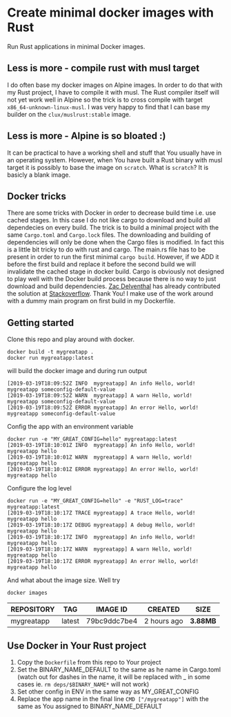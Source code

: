 # Create minimal docker images with Rust

Run Rust applications in minimal Docker images. 

## Less is more - compile rust with musl target

I do often base my docker images on Alpine images. In order to do that with my Rust project, I have to compile it with musl. The Rust compiler itself will not yet work well in Alpine so the trick is to cross compile with target `x86_64-unknown-linux-musl`. I was very happy to find that I can base my builder on the `clux/muslrust:stable` image.

## Less is more - Alpine is so bloated :)

It can be practical to have a working shell and stuff that You usually have in an operating system. However, when You have built a Rust binary with musl target it is possibly to base the image on `scratch`. What is `scratch`? It is basicly a blank image. 

## Docker tricks

There are some tricks with Docker in order to decrease build time i.e. use cached stages. In this case I do not like cargo to download and build all dependecies on every build. The trick is to build a minimal project with the same `Cargo.toml` and `Cargo.lock` files. The downloading and building of dependencies will only be done when the Cargo files is modified. In fact this is a little bit tricky to do with rust and cargo. The main.rs file has to be present in order to run the first minimal `cargo build`. However, if we ADD it before the first build and replace it before the second build we will invalidate the cached stage in docker build. Cargo is obviously not designed to play well with the Docker build process because there is no way to just download and build dependencies. [Zac Delventhal](https://stackoverflow.com/users/4284401/zac-delventhal) has already contributed the solution at [Stackoverflow](https://stackoverflow.com/questions/42130132/can-cargo-download-and-build-dependencies-without-also-building-the-application). Thank You! I make use of the work around with a dummy main program on first build in my Dockerfile.

## Getting started

Clone this repo and play around with docker.  

```
docker build -t mygreatapp .
docker run mygreatapp:latest
```
will build the docker image and during run output
```
[2019-03-19T18:09:52Z INFO  mygreatapp] An info Hello, world! mygreatapp someconfig-default-value
[2019-03-19T18:09:52Z WARN  mygreatapp] A warn Hello, world! mygreatapp someconfig-default-value
[2019-03-19T18:09:52Z ERROR mygreatapp] An error Hello, world! mygreatapp someconfig-default-value
```

Config the app with an environment variable 
```
docker run -e "MY_GREAT_CONFIG=hello" mygreatapp:latest
[2019-03-19T18:10:01Z INFO  mygreatapp] An info Hello, world! mygreatapp hello
[2019-03-19T18:10:01Z WARN  mygreatapp] A warn Hello, world! mygreatapp hello
[2019-03-19T18:10:01Z ERROR mygreatapp] An error Hello, world! mygreatapp hello
```

Configure the log level
```
docker run -e "MY_GREAT_CONFIG=hello" -e "RUST_LOG=trace" mygreatapp:latest
[2019-03-19T18:10:17Z TRACE mygreatapp] A trace Hello, world! mygreatapp hello
[2019-03-19T18:10:17Z DEBUG mygreatapp] A debug Hello, world! mygreatapp hello
[2019-03-19T18:10:17Z INFO  mygreatapp] An info Hello, world! mygreatapp hello
[2019-03-19T18:10:17Z WARN  mygreatapp] A warn Hello, world! mygreatapp hello
[2019-03-19T18:10:17Z ERROR mygreatapp] An error Hello, world! mygreatapp hello
```
And what about the image size. Well try
``` 
docker images
``` 

|REPOSITORY|TAG|IMAGE ID|CREATED|SIZE|
|----------|---|--------|-------|----|
|mygreatapp|latest|79bc9ddc7be4|2 hours ago|**3.88MB**|

## Use Docker in Your Rust project

1. Copy the `Dockerfile` from this repo to Your project
1. Set the BINARY_NAME_DEFAULT to the same as he name in Cargo.toml (watch out for dashes in the name, it will be replaced with _ in some cases ie. `rm deps/$BINARY_NAME*` will not work)
1. Set other config in ENV in the same way as MY_GREAT_CONFIG 
1. Replace the app name in the final line `CMD ["/mygreatapp"]` with the same as You assigned to BINARY_NAME_DEFAULT

